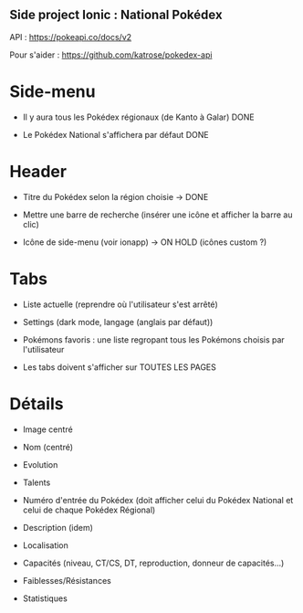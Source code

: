 ## Side project Ionic : National Pokédex

API : https://pokeapi.co/docs/v2

Pour s'aider : https://github.com/katrose/pokedex-api

# Side-menu

- Il y aura tous les Pokédex régionaux (de Kanto à Galar) DONE

- Le Pokédex National s'affichera par défaut DONE

# Header

- Titre du Pokédex selon la région choisie -> DONE

- Mettre une barre de recherche (insérer une icône et afficher la barre au clic)

- Icône de side-menu (voir ionapp) -> ON HOLD (icônes custom ?)

# Tabs

- Liste actuelle (reprendre où l'utilisateur s'est arrêté)

- Settings (dark mode, langage (anglais par défaut))

- Pokémons favoris : une liste regropant tous les Pokémons choisis par l'utilisateur

- Les tabs doivent s'afficher sur TOUTES LES PAGES

# Détails

- Image centré

- Nom (centré)

- Evolution

- Talents

- Numéro d'entrée du Pokédex (doit afficher celui du Pokédex National et celui de chaque Pokédex Régional)

- Description (idem)

- Localisation

- Capacités (niveau, CT/CS, DT, reproduction, donneur de capacités...)

- Faiblesses/Résistances

- Statistiques